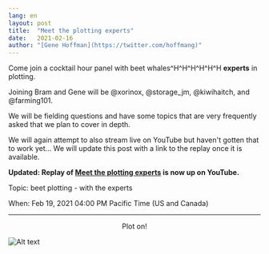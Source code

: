 ```yaml
---
lang: en
layout: post
title:  "Meet the plotting experts"
date:   2021-02-16
author: "[Gene Hoffman](https://twitter.com/hoffmang)"
---
```


Come join a cocktail hour panel with beet whales^H^H^H^H^H^H **experts** in plotting.

Joining Bram and Gene will be @xorinox, @storage_jm, @kiwihaitch, and @farming101.

We will be fielding questions and have some topics that are very frequently asked that we plan to cover in depth.

We will again attempt to also stream live on YouTube but haven't gotten that to work yet... We will update this post with a link to the replay once it is available.

**Updated: Replay of [Meet the plotting experts](https://youtu.be/wDVsZMDlQYw) is now up on YouTube.**

Topic: beet plotting - with the experts

When: Feb 19, 2021 04:00 PM Pacific Time (US and Canada)

***

<p style="text-align: center;">Plot on!</p>

![Alt text](https://www.abc.net.au/news/image/10933308-3x2-940x627.jpg)
